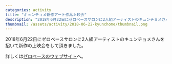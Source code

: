 ```yaml
---
categories: activity
title: "キュンチョメ新作アート作品上映会"
description: "2018年6月22日にゼロベースサロンに2人組アーティストのキュンチョメさんを招いて新作の上映会をして頂きました。"
thumbnail: /assets/activity/2018-06-22-kyunchome/thumbnail.png
---
```


2018年6月22日にゼロベースサロンに2人組アーティストのキュンチョメさんを招いて新作の上映会をして頂きました。

詳しくは[ゼロベースのウェブサイト](https://www.zerobase.jp/salon/2018/06/22/kyunchome.html)へ。